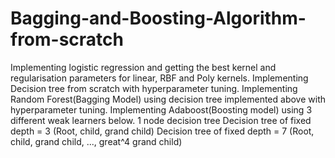 # Bagging-and-Boosting-Algorithm-from-scratch
Implementing logistic regression and getting the best kernel and regularisation parameters for linear, RBF and Poly kernels. Implementing Decision tree from scratch with hyperparameter tuning. Implementing Random Forest(Bagging Model) using decision tree implemented above with hyperparameter tuning. Implementing Adaboost(Boosting model) using 3 different weak learners below.  1 node decision tree Decision tree of fixed depth = 3 (Root, child, grand child) Decision tree of fixed depth = 7 (Root, child, grand child, ..., great^4 grand child)

